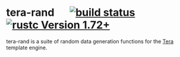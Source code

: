 # tera-rand &emsp; [![build status]][actions] [![rustc Version 1.72+]][rustc]
tera-rand is a suite of random data generation functions for the [Tera] template engine.

[build status]: https://img.shields.io/github/actions/workflow/status/philosobyte/tera-rand/ci.yml?branch=main
[actions]: https://github.com/philosobyte/tera-rand/actions?query=branch%3Amain
[Tera]: https://github.com/Keats/tera
[rustc Version 1.72+]: https://img.shields.io/badge/rustc-1.72+-lightgray.svg
[rustc]: https://releases.rs/docs/1.72.0/
